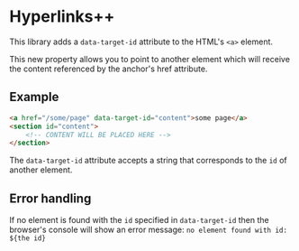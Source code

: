 # Hyperlinks++

This library adds a `data-target-id` attribute to the HTML's `<a>` element.

This new property allows you to point to another element which will receive the content referenced by the anchor's href attribute.

## Example

``` html
<a href="/some/page" data-target-id="content">some page</a>
<section id="content">
    <!-- CONTENT WILL BE PLACED HERE -->
</section>
```

The `data-target-id` attribute accepts a string that corresponds to the `id` of another element.

## Error handling

If no element is found with the `id` specified in `data-target-id` then the browser's console will show an error message: `no element found with id: ${the id}`
